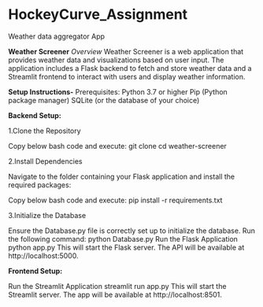 # HockeyCurve_Assignment
Weather data aggregator App

**Weather Screener**
_Overview_
Weather Screener is a web application that provides weather data and visualizations based on user input. The application includes a Flask backend to fetch and store weather data and a Streamlit frontend to interact with users and display weather information.

**Setup Instructions-**
Prerequisites:
Python 3.7 or higher
Pip (Python package manager)
SQLite (or the database of your choice)

**Backend Setup:**

1.Clone the Repository

Copy below bash code and execute:
git clone <repository-url> cd weather-screener

2.Install Dependencies

Navigate to the folder containing your Flask application and install the required packages:

Copy below bash code and execute:
pip install -r requirements.txt

3.Initialize the Database

Ensure the Database.py file is correctly set up to initialize the database. Run the following command:
python Database.py
Run the Flask Application
python app.py
This will start the Flask server. The API will be available at http://localhost:5000.

**Frontend Setup:**

Run the Streamlit Application
streamlit run app.py
This will start the Streamlit server. The app will be available at http://localhost:8501.
